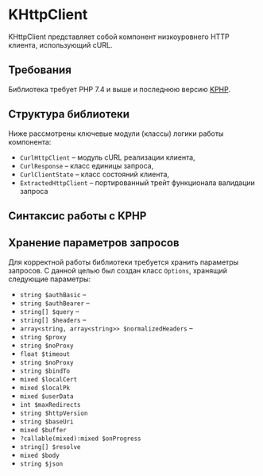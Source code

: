 # KHttpClient
KHttpClient представляет собой компонент низкоуровнего HTTP клиента, использующий cURL.
## Требования
Библиотека требует PHP 7.4 и выше и последнюю версию [KPHP](https://github.com/VKCOM/kphp).
## Структура библиотеки
Ниже рассмотрены ключевые модули (классы) логики работы компонента:
- `CurlHttpClient` – модуль cURL реализации клиента,
- `CurlResponse` – класс единицы запроса,
- `CurlClientState` – класс состояний клиента,
- `ExtractedHttpClient` – портированный трейт функционала валидации запроса
## Синтаксис работы с KPHP 
## Хранение параметров запросов
Для корректной работы библиотеки требуется хранить параметры запросов. С данной целью был создан класс `Options`, хранящий следующие параметры:
- `string $authBasic` – 
- `string $authBearer` –
- `string[] $query` – 
- `string[] $headers` – 
- `array<string, array<string>> $normalizedHeaders` – 
- `string $proxy`
- `string $noProxy`
- `float $timeout`
- `string $noProxy`
- `string $bindTo`
- `mixed $localCert`
- `mixed $localPk`
- `mixed $userData`
- `int $maxRedirects`
- `string $httpVersion`
- `string $baseUri`
- `mixed $buffer`
- `?callable(mixed):mixed $onProgress`
- `string[] $resolve`
- `mixed $body`
- `string $json`

